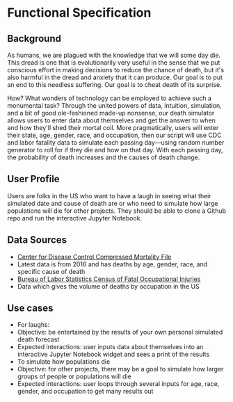 # Functional Specification

## Background
As humans, we are plagued with the knowledge that we will some day die.  This dread is one that is evolutionarily very useful in the sense that we put conscious effort in making decisions to reduce the chance of death, but it's also harmful in the dread and anxiety that it can produce.  Our goal is to put an end to this needless suffering.  Our goal is to cheat death of its surprise.  

How? What wonders of technology can be employed to achieve such a monumental task? Through the united powers of data, intuition, simulation, and a bit of good ole-fashioned made-up nonsense, our death simulator allows users to enter data about themselves and get the answer to when and how they'll shed their mortal coil. More pragmatically, users will enter their state, age, gender, race, and occupation, then our script will use CDC and labor fatality data to simulate each passing day—using random number generator to roll for if they die and how on that day.  With each passing day, the probability of death increases and the causes of death change.  

## User Profile
Users are folks in the US who want to have a laugh in seeing what their simulated date and cause of death are or who need to simulate how large populations will die for other projects.  They should be able to clone a Github repo and run the interactive Jupyter Notebook.

## Data Sources
* [Center for Disease Control Compressed Mortality File](https://www.cdc.gov/nchs/data_access/cmf.htm)
 * Latest data is from 2016 and has deaths by age, gender, race, and specific cause of death
* [Bureau of Labor Statistics Census of Fatal Occupational Injuries](https://www.bls.gov/iif/oshcfoi1.htm)
 * Data which gives the volume of deaths by occupation in the US

## Use cases
* For laughs:
 * Objective: be entertained by the results of your own personal simulated death forecast
  * Expected interactions: user inputs data about themselves into an interactive Jupyter Notebook widget and sees a print of the results
 * To simulate how populations die
  * Objective: for other projects, there may be a goal to simulate how larger groups of people or populations will die
   * Expected interactions: user loops through several inputs for age, race, gender, and occupation to get many results out